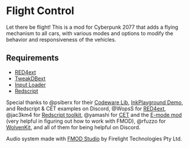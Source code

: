 # Flight Control

Let there be flight! This is a mod for Cyberpunk 2077 that adds a flying mechanism to all cars, with various modes and options to modify the behavior and responsiveness of the vehicles.

## Requirements

* [RED4ext](https://github.com/WopsS/RED4ext)
* [TweakDBext](https://github.com/WopsS/TweakDBext/)
* [Input Loader](https://github.com/jackhumbert/cyberpunk2077-input-loader)
* [Redscript](https://github.com/jac3km4/redscript)

Special thanks to @psiberx for their [Codeware Lib](https://github.com/psiberx/cp2077-codeware/), [InkPlayground Demo](https://github.com/psiberx/cp2077-playground), and Redscript & CET examples on Discord, @WopsS for [RED4ext](https://github.com/WopsS/RED4ext), @jac3km4 for [Redscript toolkit](https://github.com/jac3km4/redscript), @yamashi for [CET](https://github.com/yamashi/CyberEngineTweaks) and the [E-mode mod](https://www.nexusmods.com/cyberpunk2077/mods/3207?tab=description) (very helpful in figuring out how to work with FMOD), @rfuzzo for [WolvenKit](https://github.com/WolvenKit/WolvenKit), and all of them for being helpful on Discord.

Audio system made with [FMOD Studio](https://www.fmod.com/) by Firelight Technologies Pty Ltd.